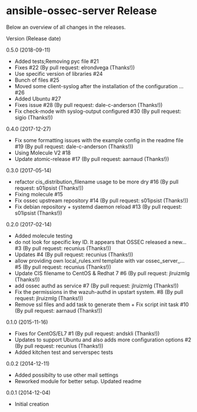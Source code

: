 # ansible-ossec-server Release

Below an overview of all changes in the releases.

Version (Release date)

0.5.0   (2018-09-11)

  * Added tests;Removing pyc file #21
  * Fixes #22 (By pull request: elrondvega (Thanks!))
  * Use specific version of libraries #24
  * Bunch of files #25
  * Moved some client-syslog after the installation of the configuration … #26
  * Added Ubuntu #27
  * Fixes issue #28 (By pull request: dale-c-anderson (Thanks!))
  * Fix check-mode with syslog-output configured #30 (By pull request: sigio (Thanks!))

0.4.0   (2017-12-27)

  * Fix some formatting issues with the example config in the readme file #19 (By pull request: dale-c-anderson (Thanks!))
  * Using Molecule V2 #18
  * Update atomic-release #17 (By pull request: aarnaud (Thanks!))

0.3.0   (2017-05-14)

  * refactor cis_distribution_filename usage to be more dry #16 (By pull request: s01ipsist (Thanks!))
  * Fixing molecule #15
  * Fix ossec upstream repository #14 (By pull request: s01ipsist (Thanks!))
  * Fix debian repository + systemd daemon reload #13  (By pull request: s01ipsist (Thanks!))

0.2.0   (2017-02-14)

  * Added molecule testing
  * do not look for specific key ID. It appears that OSSEC released a new… #3 (By pull request: recunius (Thanks!))
  * Updates #4 (By pull request: recunius (Thanks!))
  * allow providing own local_rules.xml template with var ossec_server_… #5  (By pull request: recunius (Thanks!))
  * Update CIS filename to CentOS & Redhat 7 #6 (By pull request: jlruizmlg (Thanks!))
  * add ossec authd as service #7 (By pull request: jlruizmlg (Thanks!))
  * Fix the permissions in the wazuh-authd in upstart system. #8  (By pull request: jlruizmlg (Thanks!))
  * Remove ssl files and add task to generate them + Fix script init task #10 (By pull request: aarnaud (Thanks!))

0.1.0   (2015-11-16)

  * Fixes for CentOS/EL7 #1 (By pull request: andskli (Thanks!))
  * Updates to support Ubuntu and also adds more configuration options #2 (By pull request: recunius (Thanks!))
  * Added kitchen test and serverspec tests

0.0.2   (2014-12-11)

  * Added possibilty to use other mail settings
  * Reworked module for better setup. Updated readme

0.0.1   (2014-12-04)

  * Initial creation
